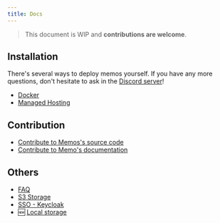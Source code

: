 ```yaml
---
title: Docs
---
```


> This document is WIP and **contributions are welcome**.

## Installation

There's several ways to deploy memos yourself.
If you have any more questions, don't hesitate to ask in the [Discord server](https://discord.gg/tfPJa4UmAv)!

- [Docker](/docs/install/docker)
- [Managed Hosting](/docs/install/managed)

## Contribution

- [Contribute to Memos's source code](/docs/contribution/development/)
- [Contribute to Memo's documentation](/docs/contribution/documentation/)

## Others
- [FAQ](/docs/FAQ)
- [S3 Storage](/docs/storage)
- [SSO - Keycloak](/docs/keycloak)
- 🆕 [Local storage](/docs/local-storage)
